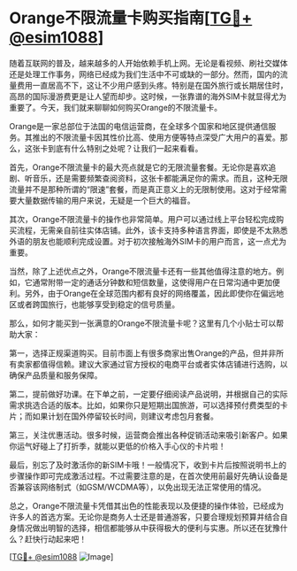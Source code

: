 # Orange不限流量卡购买指南[[TG💪+ @esim1088](https://t.me/s/esim1088)]

随着互联网的普及，越来越多的人开始依赖手机上网。无论是看视频、刷社交媒体还是处理工作事务，网络已经成为我们生活中不可或缺的一部分。然而，国内的流量费用一直居高不下，这让不少用户感到头疼。特别是在国外旅行或长期居住时，高昂的国际漫游费更是让人望而却步。这时候，一张靠谱的海外SIM卡就显得尤为重要了。今天，我们就来聊聊如何购买Orange的不限流量卡。

Orange是一家总部位于法国的电信运营商，在全球多个国家和地区提供通信服务。其推出的不限流量卡因其性价比高、使用方便等特点深受广大用户的喜爱。那么，这张卡到底有什么特别之处呢？让我们一起来看看。

首先，Orange不限流量卡的最大亮点就是它的无限流量套餐。无论你是喜欢追剧、听音乐，还是需要频繁查阅资料，这张卡都能满足你的需求。而且，这种无限流量并不是那种所谓的“限速”套餐，而是真正意义上的无限制使用。这对于经常需要大量数据传输的用户来说，无疑是一个巨大的福音。

其次，Orange不限流量卡的操作也非常简单。用户可以通过线上平台轻松完成购买流程，无需亲自前往实体店铺。此外，该卡支持多种语言界面，即使是不太熟悉外语的朋友也能顺利完成设置。对于初次接触海外SIM卡的用户而言，这一点尤为重要。

当然，除了上述优点之外，Orange不限流量卡还有一些其他值得注意的地方。例如，它通常附带一定的通话分钟数和短信数量，这使得用户在日常沟通中更加便利。另外，由于Orange在全球范围内都有良好的网络覆盖，因此即使你在偏远地区或者跨国旅行，也能够享受到稳定的信号质量。

那么，如何才能买到一张满意的Orange不限流量卡呢？这里有几个小贴士可以帮助大家：

第一，选择正规渠道购买。目前市面上有很多商家出售Orange的产品，但并非所有卖家都值得信赖。建议大家通过官方授权的电商平台或者实体店铺进行选购，以确保产品质量和服务保障。

第二，提前做好功课。在下单之前，一定要仔细阅读产品说明，并根据自己的实际需求挑选合适的版本。比如，如果你只是短期出国旅游，可以选择预付费类型的卡片；而如果计划在国外停留较长时间，则建议考虑包月套餐。

第三，关注优惠活动。很多时候，运营商会推出各种促销活动来吸引新客户。如果你运气好碰上了打折季，就能以更低的价格入手心仪的卡片啦！

最后，别忘了及时激活你的新SIM卡哦！一般情况下，收到卡片后按照说明书上的步骤操作即可完成激活过程。不过需要注意的是，在首次使用前最好先确认设备是否兼容该网络制式（如GSM/WCDMA等），以免出现无法正常使用的情况。

总之，Orange不限流量卡凭借其出色的性能表现以及便捷的操作体验，已经成为许多人的首选方案。无论你是商务人士还是普通游客，只要合理规划预算并结合自身情况做出明智的选择，相信都能够从中获得极大的便利与实惠。所以还在犹豫什么？赶快行动起来吧！

[[TG💪+ @esim1088](https://t.me/s/esim1088) ![Image](https://i.postimg.cc/4NQfJmqS/Snipaste-2025-05-13-00-14-12.png)]